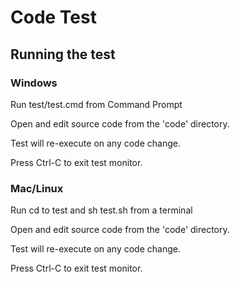 # Code Test
## Running the test
### Windows

Run test/test.cmd from Command Prompt

Open and edit source code from the 'code' directory.

Test will re-execute on any code change.

Press Ctrl-C to exit test monitor.

### Mac/Linux

Run cd to test and sh test.sh from a terminal

Open and edit source code from the 'code' directory.

Test will re-execute on any code change.

Press Ctrl-C to exit test monitor.

